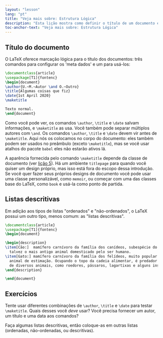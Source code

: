```yaml
---
layout: "lesson"
lang: "pt"
title: "Veja mais sobre: Estrutura Lógica"
description: "Esta lição mostra como definir o título de um documento e como fazer listas desritivas."
toc-anchor-text: "Veja mais sobre: Estrutura Lógica"
---
```


## Título do documento

O LaTeX oferece marcação lógica para o título dos documentos: três comandos para
configurar os 'meta dados' e um para usá-los:

```latex
\documentclass{article}
\usepackage[T1]{fontenc}
\begin{document}
\author{U.~M.~Autor \and O.~Outro}
\title{Algumas coisas que fiz}
\date{1st April 2020}
\maketitle

Texto normal.
\end{document}
```

Como você pode ver, os comandos `\author`, `\title` e `\date` salvam
informações, e `\maketitle` as usa.  Você também pode separar múltiplos autores
com `\and`.  Os comandos `\author`, `\title` e `\date` devem vir antes de
`\maketitle`.  Aqui nós os colocamos no corpo do documento:  eles também podem
ser usados no preâmbulo (exceto `\maketitle`), mas se você usar atalhos do
pacote `babel` eles não estarão ativos lá.

A aparência fornecida pelo comando `\maketitle` depende da classe de documento
(ver [lição 5](lesson-05)).  Há um ambiente `titlepage` para quando você
quiser um design próprio, mas isso está fora do escopo dessa introdução.  Se
você quer fazer seus próprios designs de documento você pode usar uma classe
personalizável, como `memoir`, ou começar com uma das classes base do LaTeX,
como `book` e usá-la como ponto de partida.

## Listas descritivas
Em adição aos tipos de listas "ordenados" e "não-ordenados", o LaTeX possui um
outro tipo, menos comum: as "listas descritivas".

```latex
\documentclass{article}
\usepackage[T1]{fontenc}
\begin{document}

\begin{description}
\item[Cão:]  mamífero carnívoro da família dos canídeos, subespécie do lobo, e
  talvez o mais antigo animal domesticado pelo ser humano. 
\item[Gato:] mamífero carnívoro da família dos felídeos, muito popular como
  animal de estimação. Ocupando o topo da cadeia alimentar, é predador natural
  de diversos animais, como roedores, pássaros, lagartixas e alguns insetos.
\end{description}

\end{document}
```

## Exercícios

Tente usar diferentes combinações de `\author`, `\title` e `\date` para testar
`\maketitle`.  Quais desses você _deve_ usar?  Você precisa fornecer um autor,
um título e uma data aos comandos?

Faça algumas listas descritivas, então coloque-as em outras listas (ordenadas,
não-ordenadas, ou descritivas).
